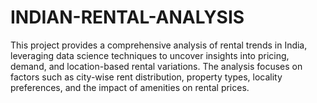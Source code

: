 # INDIAN-RENTAL-ANALYSIS
This project provides a comprehensive analysis of rental trends in India, leveraging data science techniques to uncover insights into pricing, demand, and location-based rental variations. The analysis focuses on factors such as city-wise rent distribution, property types, locality preferences, and the impact of amenities on rental prices.
